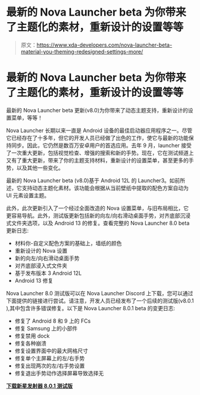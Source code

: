# 最新的 Nova Launcher beta 为你带来了主题化的素材，重新设计的设置等等

> 原文：<https://www.xda-developers.com/nova-launcher-beta-material-you-theming-redesigned-settings-more/>

# 最新的 Nova Launcher beta 为你带来了主题化的素材，重新设计的设置等等

最新的 Nova Launcher beta 更新(v8.0)为你带来了动态主题支持，重新设计的设置菜单，等等！

Nova Launcher 长期以来一直是 Android 设备的最佳启动器应用程序之一。尽管它已经存在了十多年，但它的开发人员已经做了出色的工作，使它与最新的功能保持同步。因此，它仍然是数百万安卓用户的首选应用。去年 9 月，launcher 接受了一次重大更新，包括视觉检查、增强的搜索和新的手势。现在，它在测试频道上又有了重大更新，带来了你的主题支持材料，重新设计的设置菜单，甚至更多的手势，以及其他一些变化。

最新的 Nova Launcher beta (v8.0)基于 Android 12L 的 Launcher3。如前所述，它支持动态主题化素材。该功能会根据从当前壁纸中提取的配色方案自动为 UI 元素设置主题。

此外，此次更新引入了一个经过全面改造的 Nova 设置菜单，与旧布局相比，它更容易导航。此外，测试版更新包括新的向左/向右滑动桌面手势，对齐底部沉浸式文件夹选项，以及 Android 13 的修复。查看完整的 Nova Launcher 8.0 beta 更新日志:

*   材料你-自定义配色方案的基础上，墙纸的颜色
*   重新设计的 Nova 设置
*   新的向左/向右滑动桌面手势
*   对齐底部浸入式文件夹
*   基于发布版本 3 Android 12L
*   Android 13 修复

Nova Launcher 8.0 测试版可以在 Nova Launcher Discord 上下载，您可以通过下面提供的链接进行尝试。请注意，开发人员已经发布了一个后续的测试版(v8.0.1 ),其中包含许多错误修复。以下是 Nova Launcher 8.0.1 beta 的变更日志:

*   修复了 Android 8 和 9 上的 FCs
*   修复 Samsung 上的小部件
*   修复禁用 dock
*   修复各种崩溃
*   修复设置界面中的最大网格尺寸
*   修复单个主屏幕上的左/右手势
*   修复出现两次的左/右手势设置
*   修复退出手势动作选择屏幕导致选择无

**[下载新星发射器 8.0.1 测试版](https://teslacoilapps.com/apk/NovaLauncher_8.0.1.apk)**